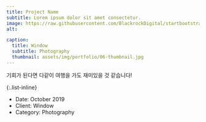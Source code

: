 ```yaml
---
title: Project Name
subtitle: Lorem ipsum dolor sit amet consectetur.
image: https://raw.githubusercontent.com/BlackrockDigital/startbootstrap-agency/master/src/assets/img/portfolio/06-full.jpg
alt: 

caption:
  title: Window
  subtitle: Photography
  thumbnail: assets/img/portfolio/06-thumbnail.jpg
---
```

기회가 된다면 다같이 여행을 가도 재미있을 것 같습니다!

{:.list-inline}
- Date: October 2019
- Client: Window
- Category: Photography

